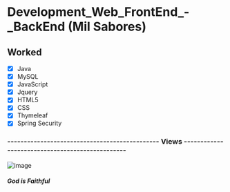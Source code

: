 #  Development_Web_FrontEnd_-_BackEnd (Mil Sabores)

## Worked
- [x] Java
- [x] MySQL
- [x] JavaScript
- [x] Jquery
- [x] HTML5
- [x] CSS
- [x] Thymeleaf
- [x] Spring Security

### ---------------------------------------------- Views ------------------------------------------------
![image](https://user-images.githubusercontent.com/38273600/60223219-b56deb80-9856-11e9-8afd-005e4b605cc5.png)

##### God is Faithful
